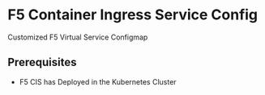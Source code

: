 # F5 Container Ingress Service Config

Customized F5 Virtual Service Configmap

## Prerequisites
  - F5 CIS has Deployed in the Kubernetes Cluster

